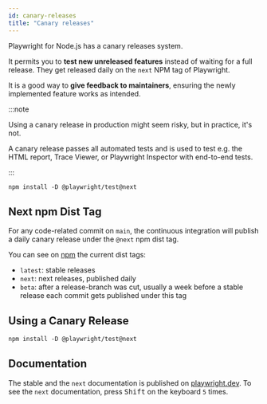 ```yaml
---
id: canary-releases
title: "Canary releases"
---
```


Playwright for Node.js has a canary releases system.

It permits you to **test new unreleased features** instead of waiting for a full release. They get released daily on the `next` NPM tag of Playwright.

It is a good way to **give feedback to maintainers**, ensuring the newly implemented feature works as intended.

:::note

Using a canary release in production might seem risky, but in practice, it's not.

A canary release passes all automated tests and is used to test e.g. the HTML report, Trace Viewer, or Playwright Inspector with end-to-end tests.

:::
```txt
npm install -D @playwright/test@next
```

## Next npm Dist Tag

For any code-related commit on `main`, the continuous integration will publish a daily canary release under the `@next` npm dist tag.

You can see on [npm](https://www.npmjs.com/package/@playwright/test?activeTab=versions) the current dist tags:

- `latest`: stable releases
- `next`: next releases, published daily
- `beta`: after a release-branch was cut, usually a week before a stable release each commit gets published under this tag

## Using a Canary Release

```txt
npm install -D @playwright/test@next
```

## Documentation

The stable and the `next` documentation is published on [playwright.dev](https://playwright.dev). To see the `next` documentation, press <kbd>Shift</kbd> on the keyboard `5` times.
